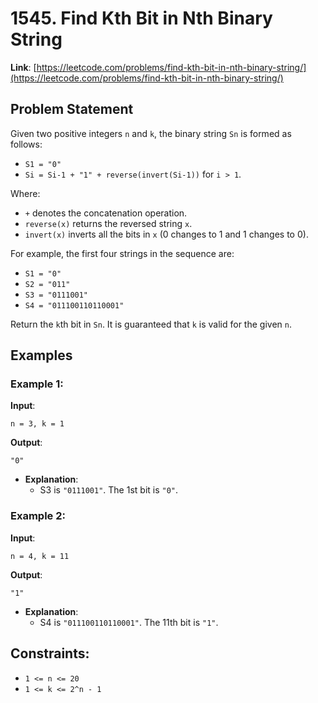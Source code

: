 # 1545. Find Kth Bit in Nth Binary String

**Link**: [https://leetcode.com/problems/find-kth-bit-in-nth-binary-string/](https://leetcode.com/problems/find-kth-bit-in-nth-binary-string/)

## Problem Statement

Given two positive integers `n` and `k`, the binary string `Sn` is formed as follows:

- `S1 = "0"`
- `Si = Si-1 + "1" + reverse(invert(Si-1))` for `i > 1`.

Where:
- `+` denotes the concatenation operation.
- `reverse(x)` returns the reversed string `x`.
- `invert(x)` inverts all the bits in `x` (0 changes to 1 and 1 changes to 0).

For example, the first four strings in the sequence are:

- `S1 = "0"`
- `S2 = "011"`
- `S3 = "0111001"`
- `S4 = "011100110110001"`

Return the `k`th bit in `Sn`. It is guaranteed that `k` is valid for the given `n`.

## Examples

### Example 1:

**Input**: 
```
n = 3, k = 1
```
**Output**: 
```
"0"
```
  * **Explanation**: 
    * S3 is `"0111001"`. The 1st bit is `"0"`.

### Example 2:

**Input**: 
```
n = 4, k = 11
```
**Output**: 
```
"1"
```
  * **Explanation**: 
    * S4 is `"011100110110001"`. The 11th bit is `"1"`.

## Constraints:
- `1 <= n <= 20`
- `1 <= k <= 2^n - 1`
